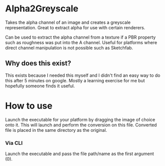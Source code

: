 # Alpha2Greyscale
Takes the alpha channel of an image and creates a greyscale representation. Great to extract alpha for use with certain renderers.

Can be used to extract the alpha channel from a texture if a PBR property such as roughness was put into the A channel. Useful for platforms where direct channel manipulation is not possible such as Sketchfab.
## Why does this exist?
This exists because I needed this myself and I didn't find an easy way to do this after 5 minutes on google. Mostly a learning exercise for me but hopefully someone finds it useful.
# How to use
Launch the executable for your platform by dragging the image of choice onto it. This will launch and perform the conversion on this file. Converted file is placed in the same directory as the original.
### Via CLI
Launch the executable and pass the file path/name as the first argument (0).
